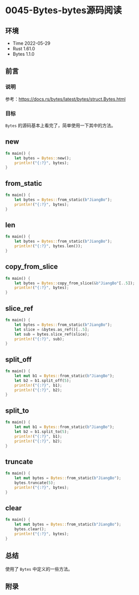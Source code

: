 # 0045-Bytes-bytes源码阅读

## 环境

- Time 2022-05-29
- Rust 1.61.0
- Bytes 1.1.0

## 前言

### 说明

参考：<https://docs.rs/bytes/latest/bytes/struct.Bytes.html>

### 目标

`Bytes` 的源码基本上看完了，简单使用一下其中的方法。

## new

```rust
fn main() {
    let bytes = Bytes::new();
    println!("{:?}", bytes);
}
```

## from_static

```rust
fn main() {
    let bytes = Bytes::from_static(b"JiangBo");
    println!("{:?}", bytes);
}
```

## len

```rust
fn main() {
    let bytes = Bytes::from_static(b"JiangBo");
    println!("{:?}", bytes.len());
}
```

## copy_from_slice

```rust
fn main() {
    let bytes = Bytes::copy_from_slice(&b"JiangBo"[..5]);
    println!("{:?}", bytes);
}
```

## slice_ref

```rust
fn main() {
    let bytes = Bytes::from_static(b"JiangBo");
    let slice = &bytes.as_ref()[..5];
    let sub = bytes.slice_ref(slice);
    println!("{:?}", sub);
}
```

## split_off

```rust
fn main() {
    let mut b1 = Bytes::from_static(b"JiangBo");
    let b2 = b1.split_off(5);
    println!("{:?}", b1);
    println!("{:?}", b2);
}
```

## split_to

```rust
fn main() {
    let mut b1 = Bytes::from_static(b"JiangBo");
    let b2 = b1.split_to(5);
    println!("{:?}", b1);
    println!("{:?}", b2);
}
```

## truncate

```rust
fn main() {
    let mut bytes = Bytes::from_static(b"JiangBo");
    bytes.truncate(5);
    println!("{:?}", bytes);
}
```

## clear

```rust
fn main() {
    let mut bytes = Bytes::from_static(b"JiangBo");
    bytes.clear();
    println!("{:?}", bytes);
}
```

## 总结

使用了 `Bytes` 中定义的一些方法。

## 附录
